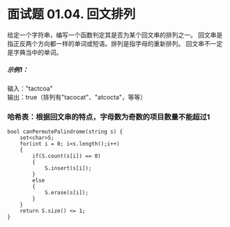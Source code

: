 # 面试题 01.04. 回文排列

给定一个字符串，编写一个函数判定其是否为某个回文串的排列之一。
回文串是指正反两个方向都一样的单词或短语。排列是指字母的重新排列。
回文串不一定是字典当中的单词。

##### 示例1：
  
输入："tactcoa"  
输出：true（排列有"tacocat"、"atcocta"，等等）  

### 哈希表：根据回文串的特点，字母数为奇数的项目数量不能超过1
```
bool canPermutePalindrome(string s) {
    set<char>S;
    for(int i = 0; i<s.length();i++)
    {
        if(S.count(s[i]) == 0)
        {
            S.insert(s[i]);
        }
        else
        {
            S.erase(s[i]);
        }
    }
    return S.size() <= 1;
}
```